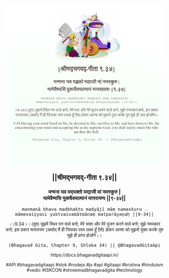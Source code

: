 <img src="../../asset/BG_9_34.png"/>
<center><h2>||श्रीमद्‍भगवद्‍-गीता ९.३४||</h2>
<h3>मन्मना भव मद्भक्तो मद्याजी मां नमस्कुरु |<br/>मामेवैष्यसि युक्त्वैवमात्मानं मत्परायणः ||९-३४||</h3>
<pre>manmanā bhava madbhakto madyājī māṃ namaskuru .<br/>māmevaiṣyasi yuktvaivamātmānaṃ matparāyaṇaḥ ||9-34||</pre>
<p>।।9.34।। (तुम) मुझमें स्थिर मन वाले बनो; मेरे भक्त और मेरे पूजन करने वाले बनो; मुझे नमस्कार करो; इस प्रकार मत्परायण (अर्थात् मैं ही जिसका परम लक्ष्य हूँ ऐसे) होकर आत्मा को मुझसे युक्त करके तुम मुझे ही प्राप्त होओगे।।</p>
<pre>(Bhagavad Gita, Chapter 9, Shloka 34) || @BhagavadGitaApi</pre><p>https://docs.bhagavadgitaapi.in/</p><p>#API #bhagavadgitaapi #slok #nodejs #js #api #gitaapi #krishna #hinduism #vedic #ISKCON #shreemadbhagavadgita #technology</p></center>